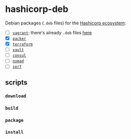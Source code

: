 # hashicorp-deb

Debian packages (`.deb` files) for the [Hashicorp ecosystem](https://releases.hashicorp.com):

- [ ] [`vagrant`](https://www.vagrantup.com): there's already `.deb` files [here](https://releases.hashicorp.com/vagrant/)
- [x] [`packer`](https://www.packer.io/)
- [x] [`terraform`](https://www.terraform.io)
- [ ] [`vault`](https://www.vaultproject.io)
- [ ] [`consul`](https://www.consul.io)
- [ ] [`nomad`](https://www.nomadproject.io/)
- [ ] [`serf`](https://www.serf.io/)

## scripts

### `download`

### `build`

### `package`

### `install`

